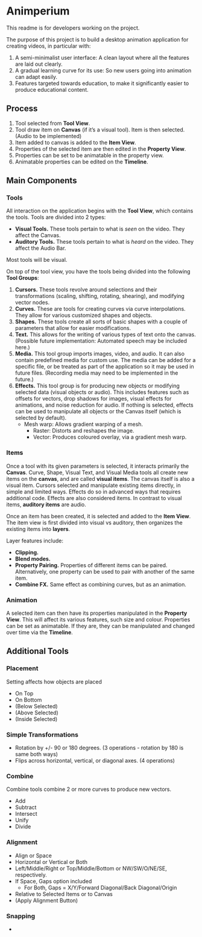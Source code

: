 ﻿# Animperium

This readme is for developers working on the project.

The purpose of this project is to build a desktop animation application for creating videos, in particular with:

1. A semi-minimalist user interface: A clean layout where all the features are laid out clearly.
2. A gradual learning curve for its use: So new users going into animation can adapt easily.
3. Features targeted towards education, to make it significantly easier to produce educational content.

## Process

1. Tool selected from **Tool View**. 
2. Tool draw item on **Canvas** (if it’s a visual tool). Item is then selected. (Audio to be implemented)
3. Item added to canvas is added to the **Item View**. 
4. Properties of the selected item are then edited in the **Property View**.
5. Properties can be set to be animatable in the property view. 
6. Animatable properties can be edited on the **Timeline**. 

## Main Components

### Tools

All interaction on the application begins with the **Tool View**, which contains the tools. Tools are divided into 2 types:

* **Visual Tools.** These tools pertain to what is *seen* on the video. They affect the Canvas.
* **Auditory Tools.** These tools pertain to what is *heard* on the video. They affect the Audio Bar.

Most tools will be visual.

On top of the tool view, you have the tools being divided into the following **Tool Groups**:

1. **Cursors.** These tools revolve around selections and their transformations (scaling, shifting, rotating, shearing), and modifying vector nodes.
2. **Curves.** These are tools for creating curves via curve interpolations. They allow for various customized shapes and objects.
3. **Shapes.** These tools create all sorts of basic shapes with a couple of parameters that allow for easier modifications.
4. **Text.** This allows for the writing of various types of text onto the canvas. (Possible future implementation: Automated speech may be included here.)
5. **Media.** This tool group imports images, video, and audio. It can also contain predefined media for custom use. The media can be added for a specific file, or be treated as part of the application so it may be used in future files. (Recording media may need to be implemented in the future.)
6. **Effects.** This tool group is for producing new objects or modifying selected data (visual objects or audio). This includes features such as offsets for vectors, drop shadows for images, visual effects for animations, and noise reduction for audio. If nothing is selected, effects can be used to manipulate all objects or the Canvas itself (which is selected by default).
   * Mesh warp: Allows gradient warping of a mesh.
     * Raster: Distorts and reshapes the image.
     * Vector: Produces coloured overlay, via a gradient mesh warp.

### Items

Once a tool with its given parameters is selected, it interacts primarily the **Canvas**. Curve, Shape, Visual Text, and Visual Media tools all create new items on the **canvas**, and are called **visual items**. The canvas itself is also a visual item. Cursors selected and manipulate existing items directly, in simple and limited ways. Effects do so in advanced ways that requires additional code. Effects are also considered items. In contrast to visual items, **auditory items** are audio.

Once an item has been created, it is selected and added to the **Item View**. The item view is first divided into visual vs auditory, then  organizes the existing items into **layers**.

Layer features include:

* **Clipping.** 
* **Blend modes.** 
* **Property Pairing.** Properties of different items can be paired. Alternatively, one property can be used to pair with another of the same item.
* **Combine FX.** Same effect as combining curves, but as an animation.

### Animation

A selected item can then have its properties manipulated in the **Property View**. This will affect its various features, such size and colour. Properties can be set as animatable. If they are, they can be manipulated and changed over time via the **Timeline**.

## Additional Tools

### Placement

Setting affects how objects are placed

* On Top
* On Bottom
* (Below Selected)
* (Above Selected)
* (Inside Selected)

### Simple Transformations

* Rotation by +/- 90 or 180 degrees. (3 operations - rotation by 180 is same both ways)
* Flips across horizontal, vertical, or diagonal axes. (4 operations)

### Combine

Combine tools combine 2 or more curves to produce new vectors.

* Add
* Subtract
* Intersect
* Unify
* Divide

### Alignment

* Align or Space
* Horizontal or Vertical or Both
* Left/Middle/Right or Top/Middle/Bottom or NW/SW/O/NE/SE, respectively.
* If Space, Gaps option included
  * For Both, Gaps = X/Y/Forward Diagonal/Back Diagonal/Origin
* Relative to Selected Items or to Canvas
* (Apply Alignment Button)

### Snapping

* 
